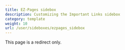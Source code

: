 ```yaml
---
title: EZ-Pages sidebox 
description: Customizing the Important Links sidebox  
category: template
weight: 10
url: /user/sideboxes/ezpages_sidebox
---
```


This page is a redirect only.
